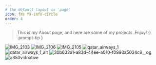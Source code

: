 ```yaml
---
# the default layout is 'page'
icon: fas fa-info-circle
order: 4
---
```


> This is my About page, and here are some of my projects. Enjoy!
{: .prompt-tip }

![IMG_2103](https://github.com/user-attachments/assets/f4611cba-5206-46bb-b42d-558b717dffac)
![IMG_2106](https://github.com/user-attachments/assets/eb3b78ba-95b7-4fdf-bbb7-2a5e1a8a94ad)
![IMG_2105](https://github.com/user-attachments/assets/82c34b65-aec8-409c-b8cb-8c0c4d3ef480)
![qatar_airways_1](https://github.com/user-attachments/assets/f91314af-1981-49f7-acbb-08c87e5af191)
![qatar_airways_1_alt](https://github.com/user-attachments/assets/5656c2b2-cc33-4206-9bd0-a7fbd38306d1)
![30b632a1-a83d-44ee-a010-f0993a5034c8__og](https://github.com/user-attachments/assets/177110b7-22a0-4145-86c3-7e472bbcbfb3)
![a350vidnative](https://github.com/user-attachments/assets/f0c5d862-7bf0-470f-bcc8-0197bb9fcc86)